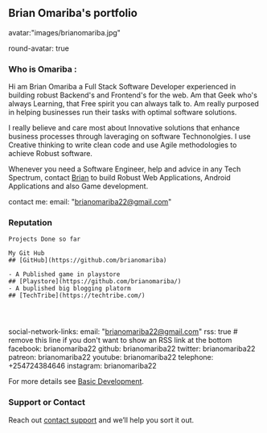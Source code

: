 ## Brian Omariba's portfolio

avatar:"images/brianomariba.jpg"

round-avatar: true

### Who is Omariba :

Hi am Brian Omariba a Full Stack Software Developer  experienced in building robust Backend's and Frontend's for the web. Am that Geek who's always Learning,
that Free spirit you can always talk to. Am really purposed in helping businesses run their tasks with optimal software solutions.

I really believe and care most about Innovative solutions that enhance business processes through laveraging on software Technonolgies.
I use Creative thinking to write clean code and use Agile methodologies to achieve Robust software. 

Whenever you need a Software Engineer, help and advice in any Tech Spectrum, contact [Brian](https://twitter.com/brianomariba) to build Robust
Web Applications, Android Applications  and also Game development.

contact me: email: "brianomariba22@gmail.com"

### Reputation

```Reputation
Projects Done so far

My Git Hub 
## [GitHub](https://github.com/brianomariba)

- A Published game in playstore
## [Playstore](https://github.com/brianomariba/)
- A buplished big blogging platorm
## [TechTribe](https://techtribe.com/)




```
social-network-links:
  email: "brianomariba22@gmail.com"
  rss: true  # remove this line if you don't want to show an RSS link at the bottom
  facebook: brianomariba22
  github: brianomariba22
  twitter: brianomariba22
  patreon: brianomariba22
  youtube: brianomariba22
  telephone: +254724384646
  instagram: brianomariba22

For more details see [Basic Development](https://docs.github.com/en/github/writing-on-github/getting-started-with-writing-and-formatting-on-github/basic-writing-and-formatting-syntax).


### Support or Contact

Reach out [contact support](https://t.me/brianomariba) and we’ll help you sort it out.
